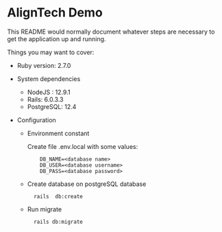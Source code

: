 
# AlignTech Demo

This README would normally document whatever steps are necessary to get the
application up and running.

Things you may want to cover:

 * Ruby version: 2.7.0

 * System dependencies

    * NodeJS : 12.9.1
    * Rails: 6.0.3.3
    * PostgreSQL: 12.4

 * Configuration
	* Environment constant

      Create file .env.local with some values:
    
			  DB_NAME=<database name>
			  DB_USER=<database username>
			  DB_PASS=<database password>
      
	* Create database on postgreSQL database
	  
			rails  db:create
      
	* Run migrate
	
			rails db:migrate
